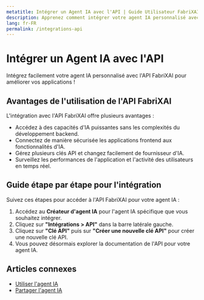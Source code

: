 ```yaml
---
metatitle: Intégrer un Agent IA avec l'API | Guide Utilisateur FabriXAI
description: Apprenez comment intégrer votre agent IA personnalisé avec l'API FabriXAI dans vos applications.
lang: fr-FR
permalink: /integrations-api
---
```


# Intégrer un Agent IA avec l'API

Intégrez facilement votre agent IA personnalisé avec l'API FabriXAI pour améliorer vos applications !

## Avantages de l'utilisation de l'API FabriXAI

L'intégration avec l'API FabriXAI offre plusieurs avantages :
- Accédez à des capacités d'IA puissantes sans les complexités du développement backend.
- Connectez de manière sécurisée les applications frontend aux fonctionnalités d'IA.
- Gérez plusieurs clés API et changez facilement de fournisseur d'IA.
- Surveillez les performances de l'application et l'activité des utilisateurs en temps réel.

## Guide étape par étape pour l'intégration

Suivez ces étapes pour accéder à l'API FabriXAI pour votre agent IA :

1. Accédez au **Créateur d'agent IA** pour l'agent IA spécifique que vous souhaitez intégrer.
2. Cliquez sur **"Intégrations > API"** dans la barre latérale gauche.
3. Cliquez sur **"Clé API"** puis sur **"Créer une nouvelle clé API"** pour créer une nouvelle clé API.
4. Vous pouvez désormais explorer la documentation de l'API pour votre agent IA.

## Articles connexes
- [Utiliser l'agent IA](/en-us/use-ai-agent)
- [Partager l'agent IA](/en-us/share-ai-agent/)